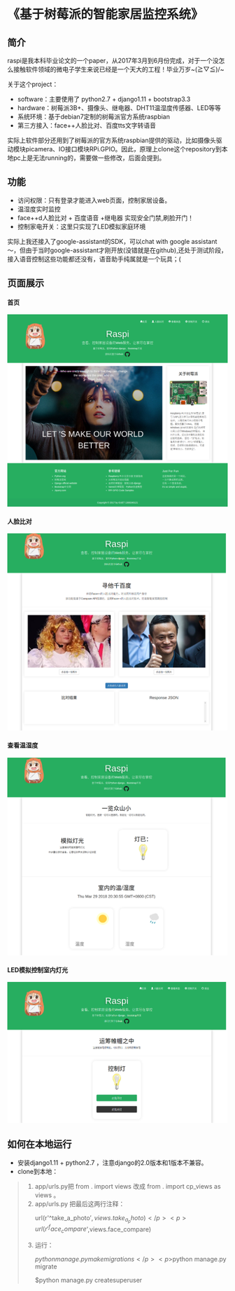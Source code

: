 # 《基于树莓派的智能家居监控系统》

## 简介
raspi是我本科毕业论文的一个paper，从2017年3月到6月份完成，对于一个没怎么接触软件领域的微电子学生来说已经是一个天大的工程！毕业万岁~\(≧▽≦)/~

关于这个project：
- software：主要使用了 python2.7 + django1.11 + bootstrap3.3 
- hardware：树莓派3B+、摄像头、继电器、DHT11温湿度传感器、LED等等
- 系统环境：基于debian7定制的树莓派官方系统raspbian
- 第三方接入：face++人脸比对、百度tts文字转语音

实际上软件部分还用到了树莓派的官方系统raspbian提供的驱动，比如摄像头驱动模块picamera、IO接口模块RPi.GPIO。因此，原理上clone这个repository到本地pc上是无法running的，需要做一些修改，后面会提到。

## 功能
- 访问权限：只有登录才能进入web页面，控制家居设备。
- 温湿度实时监控
- face++d人脸比对 + 百度语音 +继电器 实现安全门禁,刷脸开门！
- 控制家电开关：这里只实现了LED模拟家庭环境

实际上我还接入了google-assistant的SDK，可以chat with google assistant～，但由于当时google-assistant才刚开放(没错就是在github),还处于测试阶段，接入语音控制这些功能都还没有，语音助手纯属就是一个玩具；(


## 页面展示
#### 首页
![home](app/static/img/home.png)
#### 人脸比对
![face](app/static/img/face.png)
#### 查看温湿度
![look](app/static/img/look.png)
#### LED模拟控制室内灯光
![LED](app/static/img/control.png)

## 如何在本地运行
- 安装django1.11 + python2.7 ，注意django的2.0版本和1版本不兼容。
- clone到本地：
> 1. app/urls.py把 from . import views 改成 from . import cp_views as views 。  
> 2. app/urls.py 把最后这两行注释：
    <p>url(r'^take_a_photo$',views.take_a_photo)</p>
    <p>url(r'^face_compare$',views.face_compare)</p>
> 3. 运行：
    <p>$python manage.py makemigrations</p>
    <p>$python manage.py migrate</p>
    <p>$python manage.py createsuperuser</p>





